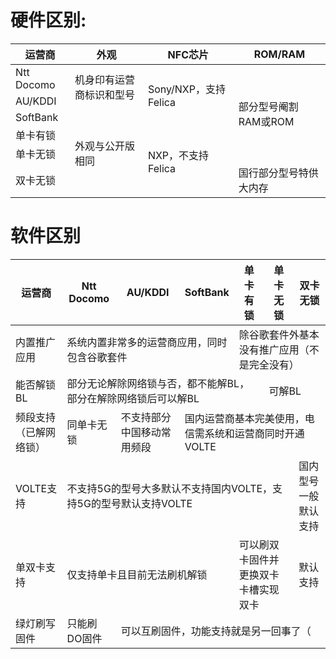# 硬件区别:  

  <table class="tg">
  <thead>
    <tr>
      <th class="tg-9wq8">运营商</th>
      <th class="tg-9wq8">外观</th>
      <th class="tg-9wq8">NFC芯片</th>
      <th class="tg-9wq8">ROM/RAM</th>
    </tr>
  </thead>
  <tbody>
    <tr>
      <td class="tg-9wq8">Ntt Docomo</td>
      <td class="tg-9wq8" rowspan="2">机身印有运营商标识和型号</td>
      <td class="tg-9wq8" rowspan="3">Sony/NXP，支持Felica</td>
      <td class="tg-9wq8" rowspan="5">部分型号阉割RAM或ROM</td>
    </tr>
    <tr>
      <td class="tg-9wq8">AU/KDDI</td>
    </tr>
    <tr>
      <td class="tg-9wq8">SoftBank</td>
      <td class="tg-9wq8" rowspan="4">外观与公开版相同</td>
    </tr>
    <tr>
      <td class="tg-9wq8">单卡有锁</td>
      <td class="tg-9wq8" rowspan="3">NXP，不支持Felica</td>
    </tr>
    <tr>
      <td class="tg-9wq8">单卡无锁</td>
    </tr>
    <tr>
      <td class="tg-9wq8">双卡无锁</td>
      <td class="tg-9wq8">国行部分型号特供大内存</td>
    </tr>
  </tbody>
  </table>


# 软件区别


<table class="tg">
<thead>
  <tr>
    <th class="tg-9wq8">运营商</th>
    <th class="tg-9wq8">Ntt Docomo</th>
    <th class="tg-9wq8">AU/KDDI</th>
    <th class="tg-9wq8">SoftBank</th>
    <th class="tg-9wq8">单卡有锁</th>
    <th class="tg-9wq8">单卡无锁</th>
    <th class="tg-9wq8">双卡无锁</th>
  </tr>
</thead>
<tbody>
  <tr>
    <td class="tg-9wq8">内置推广应用</td>
    <td class="tg-9wq8" colspan="3">系统内置非常多的运营商应用，同时包含谷歌套件</td>
    <td class="tg-9wq8" colspan="3">除谷歌套件外基本没有推广应用（不是完全没有）</td>
  </tr>
  <tr>
    <td class="tg-9wq8">能否解锁BL</td>
    <td class="tg-9wq8" colspan="4">部分无论解除网络锁与否，都不能解BL，部分在解除网络锁后可以解BL</td>
    <td class="tg-9wq8" colspan="2">可解BL</td>
  </tr>
  <tr>
    <td class="tg-9wq8">频段支持（已解网络锁）</td>
    <td class="tg-9wq8">同单卡无锁</td>
    <td class="tg-9wq8">不支持部分中国移动常用频段</td>
    <td class="tg-9wq8" colspan="4">国内运营商基本完美使用，电信需系统和运营商同时开通VOLTE</td>
  </tr>
  <tr>
    <td class="tg-9wq8">VOLTE支持</td>
    <td class="tg-9wq8" colspan="5">不支持5G的型号大多默认不支持国内VOLTE，支持5G的型号默认支持VOLTE</td>
    <td class="tg-9wq8">国内型号一般默认支持</td>
  </tr>
  <tr>
    <td class="tg-9wq8">单双卡支持</td>
    <td class="tg-9wq8" colspan="3">仅支持单卡且目前无法刷机解锁</td>
    <td class="tg-9wq8" colspan="2">可以刷双卡固件并更换双卡卡槽实现双卡</td>
    <td class="tg-9wq8">默认支持</td>
  </tr>
  <tr>
    <td class="tg-9wq8">绿灯刷写固件</td>
    <td class="tg-9wq8">只能刷DO固件</td>
    <td class="tg-9wq8" colspan="5">可以互刷固件，功能支持就是另一回事了（</td>
  </tr>
</tbody>
</table>